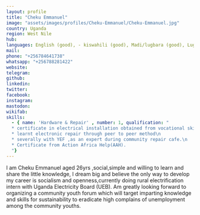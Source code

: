 ```yaml
---
layout: profile
title: "Cheku Emmanuel"
image: "assets/images/profiles/Cheku-Emmanuel/Cheku-Emmanuel.jpg"
country: Uganda
region: West Nile
hub: 
languages: English (good), - kiswahili (good), Madi/lugbara (good), Luganda/lugisu (good)
mail: 
phone: "+256784641738"
whatsapp: "+256788281422"
website: 
telegram: 
github: 
linkedin: 
twitter: 
facebook: 
instagram: 
mastodon: 
wikifab: 
skills:
  - { name: 'Hardware & Repair' , number: 1, qualification: "
  * certificate in electrical installation obtained from vocational skills training in domestic wiring and electronic technician.\n
  * learnt electronic repair through peer to peer method\n
  * severally with YEF ,as an expert during community repair cafe.\n
  * Certificate from Action Africa Help(AAH).
  "}
---
```

I am Cheku Emmanuel
 aged 26yrs ,social,simple and willing to learn and share the little knowledge, I dream big and believe the only way to develop my career is socialism and openness,currently doing rural electrification intern with Uganda Electricity Board (UEB). Am greatly looking forward to organizing a community youth forum which will target imparting knowledge and skills for sustainability to eradicate high complains of unemployment among the community youths.
